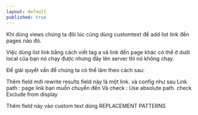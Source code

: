 ```yaml
---
layout: default
published: true
---
```


Khi dùng views chúng ta đôi lúc cũng dùng customtext để add list link đến pages nào đó.

Việc dùng list link bằng cách viết tag a và link đến page khác có thể ở dưới local của bạn nó chạy được nhưng đây lên server thì nó không chạy.

Để giải quyết vấn để chúng ta có thể làm theo cách sau:

Thêm field mới rewrite results field này là một link. và config như sau Link path : page link bạn muốn chuyển đến Và check : Use absolute path. check Exclude from display



Thêm field này vào custom text dùng REPLACEMENT PATTERNS
	